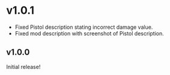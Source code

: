 # v1.0.1

- Fixed Pistol description stating incorrect damage value.
- Fixed mod description with screenshot of Pistol description.

## v1.0.0

Initial release!
